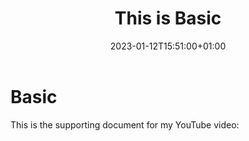﻿---
title: "This is Basic"
except: "How to use enums and bitflags in Unreal game development."
date: 2023-01-12T15:51:00+01:00
last_modified_at:  2023-01-12T15:51:00+01:00

---

# Basic
This is the supporting document for my YouTube video: